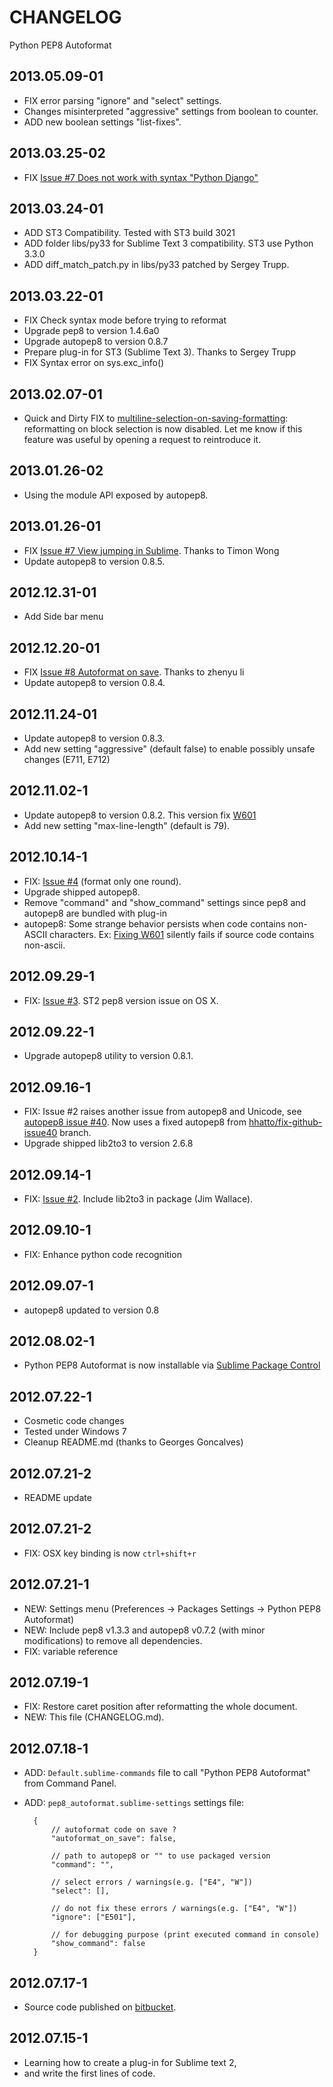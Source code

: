 # CHANGELOG
Python PEP8 Autoformat

## 2013.05.09-01
  - FIX error parsing "ignore" and "select" settings.
  - Changes misinterpreted "aggressive" settings from boolean to counter.
  - ADD new boolean settings "list-fixes".

## 2013.03.25-02
  - FIX [Issue #7 Does not work with syntax "Python Django"](https://bitbucket.org/StephaneBunel/pythonpep8autoformat/issue/10/does-not-work-with-syntax-python-django)

## 2013.03.24-01
  - ADD ST3 Compatibility. Tested with ST3 build 3021
  - ADD folder libs/py33 for Sublime Text 3 compatibility. ST3 use Python 3.3.0
  - ADD diff_match_patch.py in libs/py33 patched by Sergey Trupp.

## 2013.03.22-01
  - FIX Check syntax mode before trying to reformat
  - Upgrade pep8 to version 1.4.6a0
  - Upgrade autopep8 to version 0.8.7
  - Prepare plug-in for ST3 (Sublime Text 3). Thanks to Sergey Trupp
  - FIX Syntax error on sys.exc_info()

## 2013.02.07-01
  - Quick and Dirty FIX to [multiline-selection-on-saving-formatting][issue9]: reformatting on block selection is now disabled.
  Let me know if this feature was useful by opening a request to reintroduce it.

## 2013.01.26-02
  - Using the module API exposed by autopep8.

## 2013.01.26-01
  - FIX [Issue #7 View jumping in Sublime][issue7]. Thanks to Timon Wong
  - Update autopep8 to version 0.8.5.

## 2012.12.31-01
  - Add Side bar menu

## 2012.12.20-01
  - FIX [Issue #8 Autoformat on save][issue8]. Thanks to zhenyu li
  - Update autopep8 to version 0.8.4.

## 2012.11.24-01
 - Update autopep8 to version 0.8.3.
 - Add new setting "aggressive" (default false) to enable possibly unsafe changes (E711, E712)

## 2012.11.02-1
 - Update autopep8 to version 0.8.2. This version fix [W601][fix-github-issue40]
 - Add new setting "max-line-length" (default is 79).

## 2012.10.14-1
- FIX: [Issue #4][issue4] (format only one round).
- Upgrade shipped autopep8.
- Remove "command" and "show_command" settings since pep8 and autopep8 are bundled with plug-in
- autopep8: Some strange behavior persists when code contains non-ASCII characters.
  Ex: [Fixing W601][fix-github-issue40] silently fails if source code contains non-ascii.

## 2012.09.29-1
- FIX: [Issue #3][issue3]. ST2 pep8 version issue on OS X.

## 2012.09.22-1
- Upgrade autopep8 utility to version 0.8.1.

## 2012.09.16-1
- FIX: Issue #2 raises another issue from autopep8 and Unicode, see [autopep8 issue #40][autopep8-issue40].
Now uses a fixed autopep8 from [hhatto/fix-github-issue40][fix-github-issue40] branch.
- Upgrade shipped lib2to3 to version 2.6.8

## 2012.09.14-1
- FIX: [Issue #2][issue2]. Include lib2to3 in package (Jim Wallace).

## 2012.09.10-1
- FIX: Enhance python code recognition

## 2012.09.07-1
- autopep8 updated to version 0.8

## 2012.08.02-1
- Python PEP8 Autoformat is now installable via [Sublime Package Control][spp]

## 2012.07.22-1
- Cosmetic code changes
- Tested under Windows 7
- Cleanup README.md (thanks to Georges Goncalves)

## 2012.07.21-2
- README update

## 2012.07.21-2
- FIX: OSX key binding is now `ctrl+shift+r`

## 2012.07.21-1
- NEW: Settings menu (Preferences -> Packages Settings -> Python PEP8 Autoformat)
- NEW: Include pep8 v1.3.3 and autopep8 v0.7.2 (with minor modifications) to remove all dependencies.
- FIX: variable reference

## 2012.07.19-1
- FIX: Restore caret position after reformatting the whole document.
- NEW: This file (CHANGELOG.md).

## 2012.07.18-1
- ADD: `Default.sublime-commands` file to call "Python PEP8 Autoformat" from Command Panel.
- ADD: `pep8_autoformat.sublime-settings` settings file:

		{
			// autoformat code on save ?
			"autoformat_on_save": false,

		    // path to autopep8 or "" to use packaged version
		    "command": "",

		    // select errors / warnings(e.g. ["E4", "W"])
		    "select": [],

		    // do not fix these errors / warnings(e.g. ["E4", "W"])
		    "ignore": ["E501"],

		    // for debugging purpose (print executed command in console)
		    "show_command": false
		}

## 2012.07.17-1
- Source code published on [bitbucket][sources].

## 2012.07.15-1
- Learning how to create a plug-in for Sublime text 2,
- and write the first lines of code.


[sources]: https://bitbucket.org/StephaneBunel/pythonpep8autoformat
[spp]: http://wbond.net/sublime_packages/package_control
[issue2]: https://bitbucket.org/StephaneBunel/pythonpep8autoformat/issue/2/import-error-during-formatting
[autopep8-issue40]: https://github.com/hhatto/autopep8/issues/40
[fix-github-issue40]: https://github.com/hhatto/autopep8/issues/40
[issue3]: https://bitbucket.org/StephaneBunel/pythonpep8autoformat/issue/3/downloaded-and-getting-error-on-ctrl-shift
[issue4]: https://bitbucket.org/StephaneBunel/pythonpep8autoformat/issue/4/format-only-one-round
[issue7]: https://bitbucket.org/StephaneBunel/pythonpep8autoformat/issue/7/view-jumping-in-sublime
[issue8]: https://bitbucket.org/StephaneBunel/pythonpep8autoformat/issue/8/change-on_post_save-to-on_pre_save
[issue9]: https://bitbucket.org/StephaneBunel/pythonpep8autoformat/issue/9/multiline-selection-on-saving-formatting
